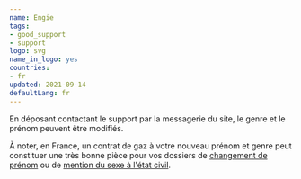 ```yaml
---
name: Engie
tags:
- good_support
- support
logo: svg
name_in_logo: yes
countries:
- fr
updated: 2021-09-14
defaultLang: fr
---
```


En déposant contactant le support par la messagerie du site,
le genre et le prénom peuvent être modifiés.

À noter, en France, un contrat de gaz à votre nouveau prénom et genre peut constituer
une très bonne pièce pour vos dossiers de [changement de prénom](https://wikitrans.co/2019/11/26/changement-de-prenoms-en-mairie/)
ou de [mention du sexe à l'état civil](https://wikitrans.co/2019/11/26/changement-de-sexe-a-letat-civil-tgi/).
